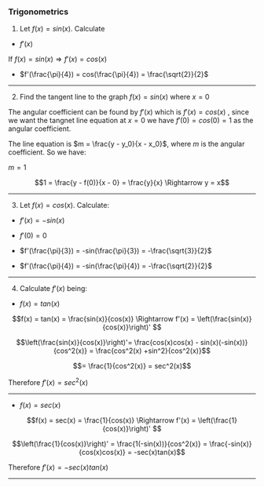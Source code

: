 ### Trigonometrics

1. Let $f(x) = sin(x)$. Calculate

- $f'(x)$

If $f(x) = sin(x) \Rightarrow f'(x) = cos(x)$

- $f'(\frac{\pi}{4}) = cos(\frac{\pi}{4}) = \frac{\sqrt{2}}{2}$

---

2. Find the tangent line to the graph $f(x) = sin(x)$ where $x = 0$

The angular coefficient can be found by $f'(x)$ which is $f'(x) = cos(x)$ , since we want the tangnet line equation at $x = 0$ we have $f'(0) = cos(0) = 1$ as the angular coefficient.

The line equation is $m = \frac{y - y_0}{x - x_0}$, where $m$ is the angular coefficient. So we have:

$m = 1$

$$1 = \frac{y - f(0)}{x - 0} = \frac{y}{x} \Rightarrow y = x$$

---

3. Let $f(x) = cos(x)$. Calculate:

- $f'(x) = -sin(x)$

- $f'(0) = 0$

- $f'(\frac{\pi}{3}) = -sin(\frac{\pi}{3}) = -\frac{\sqrt{3}}{2}$

- $f'(\frac{\pi}{4}) = -sin(\frac{\pi}{4}) = -\frac{\sqrt{2}}{2}$

---

4. Calculate $f'(x)$ being:

- $f(x) = tan(x)$

$$f(x) = tan(x) = \frac{sin(x)}{cos(x)} \Rightarrow f'(x) = \left(\frac{sin(x)}{cos(x)}\right)' $$

$$\left(\frac{sin(x)}{cos(x)}\right)'= \frac{cos(x)cos(x) - sin(x)(-sin(x))}{cos^2(x)} = \frac{cos^2(x) +sin^2}{cos^2(x)}$$

$$= \frac{1}{cos^2(x)} = sec^2(x)$$

Therefore $f'(x) = sec^2(x)$

---

- $f(x) = sec(x)$

$$f(x) = sec(x) = \frac{1}{cos(x)} \Rightarrow f'(x) = \left(\frac{1}{cos(x)}\right)' $$

$$\left(\frac{1}{cos(x)}\right)' = \frac{1(-sin(x))}{cos^2(x)} = \frac{-sin(x)}{cos(x)cos(x)} = -sec(x)tan(x)$$

Therefore $f'(x) = -sec(x)tan(x)$

---
